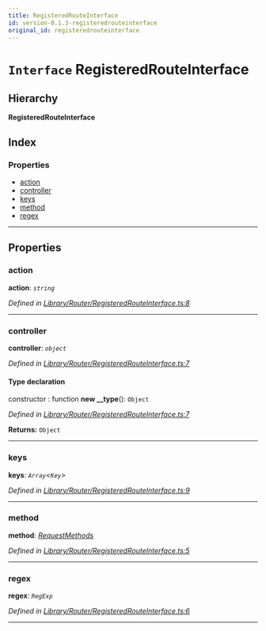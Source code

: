 ```yaml
---
title: RegisteredRouteInterface
id: version-0.1.3-registeredrouteinterface
original_id: registeredrouteinterface
---
```


# `Interface` RegisteredRouteInterface

## Hierarchy

**RegisteredRouteInterface**

## Index

### Properties

* [action](registeredrouteinterface#action)
* [controller](registeredrouteinterface#controller)
* [keys](registeredrouteinterface#keys)
* [method](registeredrouteinterface#method)
* [regex](registeredrouteinterface#regex)

---

## Properties

<a id="action"></a>

###  action

**action**: *`string`*

*Defined in [Library/Router/RegisteredRouteInterface.ts:8](https://github.com/SpoonX/stix/blob/5cf82e7/src/Library/Router/RegisteredRouteInterface.ts#L8)*

___
<a id="controller"></a>

###  controller

**controller**: *`object`*

*Defined in [Library/Router/RegisteredRouteInterface.ts:7](https://github.com/SpoonX/stix/blob/5cf82e7/src/Library/Router/RegisteredRouteInterface.ts#L7)*

#### Type declaration

 constructor : function
**new __type**(): `Object`

*Defined in [Library/Router/RegisteredRouteInterface.ts:7](https://github.com/SpoonX/stix/blob/5cf82e7/src/Library/Router/RegisteredRouteInterface.ts#L7)*

**Returns:** `Object`

___
<a id="keys"></a>

###  keys

**keys**: *`Array`<`Key`>*

*Defined in [Library/Router/RegisteredRouteInterface.ts:9](https://github.com/SpoonX/stix/blob/5cf82e7/src/Library/Router/RegisteredRouteInterface.ts#L9)*

___
<a id="method"></a>

###  method

**method**: *[RequestMethods](../enums/requestmethods)*

*Defined in [Library/Router/RegisteredRouteInterface.ts:5](https://github.com/SpoonX/stix/blob/5cf82e7/src/Library/Router/RegisteredRouteInterface.ts#L5)*

___
<a id="regex"></a>

###  regex

**regex**: *`RegExp`*

*Defined in [Library/Router/RegisteredRouteInterface.ts:6](https://github.com/SpoonX/stix/blob/5cf82e7/src/Library/Router/RegisteredRouteInterface.ts#L6)*

___

